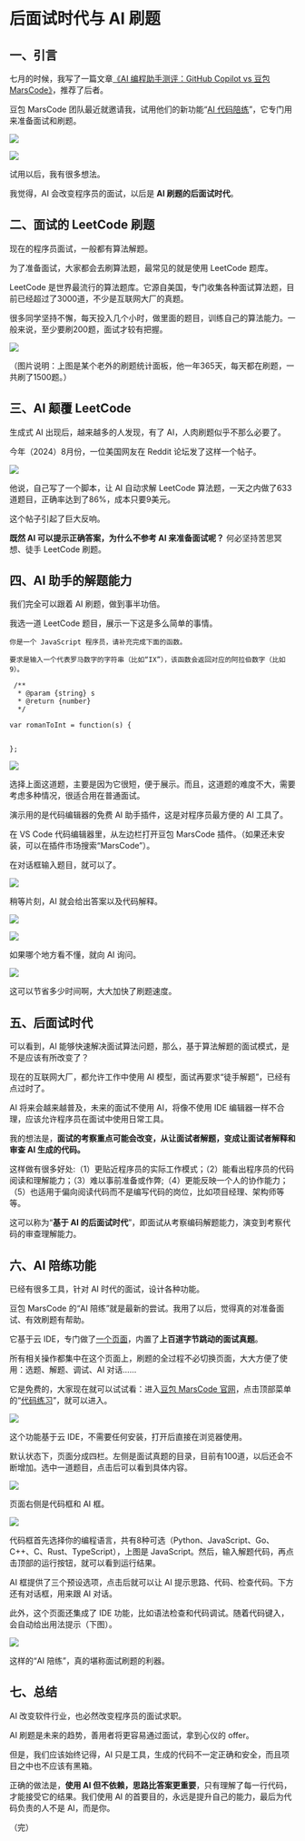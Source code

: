 # 后面试时代与 AI 刷题

## 一、引言

七月的时候，我写了一篇文章[《AI 编程助手测评：GitHub Copilot vs 豆包 MarsCode》](https://www.ruanyifeng.com/blog/2024/07/copilot-vs-marscode.html)，推荐了后者。

豆包 MarsCode 团队最近就邀请我，试用他们的新功能“[AI 代码陪练](https://sourl.cn/PzDdn2)”，它专门用来准备面试和刷题。

![](https://cdn.beekka.com/blogimg/asset/202409/bg2024093002.webp)

![](https://cdn.beekka.com/blogimg/asset/202409/bg2024093003.webp)

试用以后，我有很多想法。

我觉得，AI 会改变程序员的面试，以后是 **AI 刷题的后面试时代**。

## 二、面试的 LeetCode 刷题

现在的程序员面试，一般都有算法解题。

为了准备面试，大家都会去刷算法题，最常见的就是使用 LeetCode 题库。

LeetCode 是世界最流行的算法题库。它源自美国，专门收集各种面试算法题，目前已经超过了3000道，不少是互联网大厂的真题。

很多同学坚持不懈，每天投入几个小时，做里面的题目，训练自己的算法能力。一般来说，至少要刷200题，面试才较有把握。

![](https://cdn.beekka.com/blogimg/asset/202409/bg2024093001.webp)

（图片说明：上图是某个老外的刷题统计面板，他一年365天，每天都在刷题，一共刷了1500题。）

## 三、AI 颠覆 LeetCode

生成式 AI 出现后，越来越多的人发现，有了 AI，人肉刷题似乎不那么必要了。

今年（2024）8月份，一位美国网友在 Reddit 论坛发了这样一个帖子。

![](https://cdn.beekka.com/blogimg/asset/202409/bg2024092601.webp)

他说，自己写了一个脚本，让 AI 自动求解 LeetCode 算法题，一天之内做了633道题目，正确率达到了86%，成本只要9美元。

这个帖子引起了巨大反响。

**既然 AI 可以提示正确答案，为什么不参考 AI 来准备面试呢？** 何必坚持苦思冥想、徒手 LeetCode 刷题。

## 四、AI 助手的解题能力

我们完全可以跟着 AI 刷题，做到事半功倍。

我选一道 LeetCode 题目，展示一下这是多么简单的事情。

```
你是一个 JavaScript 程序员，请补充完成下面的函数。

要求是输入一个代表罗马数字的字符串（比如“IX”），该函数会返回对应的阿拉伯数字（比如9）。

 /**
  * @param {string} s 
  * @return {number} 
  */ 
  
var romanToInt = function(s) {


};
```

![](https://cdn.beekka.com/blogimg/asset/202409/bg2024092701.webp)

选择上面这道题，主要是因为它很短，便于展示。而且，这道题的难度不大，需要考虑多种情况，很适合用在普通面试。

演示用的是代码编辑器的免费 AI 助手插件，这是对程序员最方便的 AI 工具了。

在 VS Code 代码编辑器里，从左边栏打开豆包 MarsCode 插件。（如果还未安装，可以在插件市场搜索“MarsCode”）。

在对话框输入题目，就可以了。

![](https://cdn.beekka.com/blogimg/asset/202409/bg2024092702.webp)

稍等片刻，AI 就会给出答案以及代码解释。

![](https://cdn.beekka.com/blogimg/asset/202409/bg2024092703.webp)

![](https://cdn.beekka.com/blogimg/asset/202409/bg2024092704.webp)

如果哪个地方看不懂，就向 AI 询问。

![](https://cdn.beekka.com/blogimg/asset/202409/bg2024092705.webp)

这可以节省多少时间啊，大大加快了刷题速度。

## 五、后面试时代

可以看到，AI 能够快速解决面试算法问题，那么，基于算法解题的面试模式，是不是应该有所改变了？

现在的互联网大厂，都允许工作中使用 AI 模型，面试再要求“徒手解题”，已经有点过时了。

AI 将来会越来越普及，未来的面试不使用 AI，将像不使用 IDE 编辑器一样不合理，应该允许程序员在面试中使用日常工具。

我的想法是，**面试的考察重点可能会改变，从让面试者解题，变成让面试者解释和审查 AI 生成的代码。**

这样做有很多好处:（1）更贴近程序员的实际工作模式；（2）能看出程序员的代码阅读和理解能力；（3）难以事前准备或作弊;（4）更能反映一个人的协作能力；（5）也适用于偏向阅读代码而不是编写代码的岗位，比如项目经理、架构师等等。

这可以称为“**基于 AI 的后面试时代**”，即面试从考察编码解题能力，演变到考察代码的审查理解能力。

## 六、AI 陪练功能

已经有很多工具，针对 AI 时代的面试，设计各种功能。

豆包 MarsCode 的“AI 陪练”就是最新的尝试。我用了以后，觉得真的对准备面试、有效刷题有帮助。

它基于云 IDE，专门做了[一个页面](https://sourl.cn/mMbyYL)，内置了**上百道字节跳动的面试真题**。

所有相关操作都集中在这个页面上，刷题的全过程不必切换页面，大大方便了使用：选题、解题、调试、AI 对话……

它是免费的，大家现在就可以试试看：进入[豆包 MarsCode 官网](https://sourl.cn/gfce3V)，点击顶部菜单的“[代码练习](https://sourl.cn/mMbyYL)”，就可以进入。

![](https://cdn.beekka.com/blogimg/asset/202409/bg2024092606.webp)

这个功能基于云 IDE，不需要任何安装，打开后直接在浏览器使用。

默认状态下，页面分成四栏。左侧是面试真题的目录，目前有100道，以后还会不断增加。选中一道题目，点击后可以看到具体内容。

![](https://cdn.beekka.com/blogimg/asset/202409/bg2024092607.webp)

页面右侧是代码框和 AI 框。

![](https://cdn.beekka.com/blogimg/asset/202409/bg2024092608.webp)

代码框首先选择你的编程语言，共有8种可选（Python、JavaScript、Go、C++、C、Rust、TypeScript），上图是 JavaScript。然后，输入解题代码，再点击顶部的运行按钮，就可以看到运行结果。

AI 框提供了三个预设选项，点击后就可以让 AI 提示思路、代码、检查代码。下方还有对话框，用来跟 AI 对话。

此外，这个页面还集成了 IDE 功能，比如语法检查和代码调试。随着代码键入，会自动给出用法提示（下图）。

![](https://cdn.beekka.com/blogimg/asset/202409/bg2024092706.webp)

这样的“AI 陪练”，真的堪称面试刷题的利器。

## 七、总结

AI 改变软件行业，也必然改变程序员的面试求职。

AI 刷题是未来的趋势，善用者将更容易通过面试，拿到心仪的 offer。

但是，我们应该始终记得，AI 只是工具，生成的代码不一定正确和安全，而且项目之中也不应该有黑箱。

正确的做法是，**使用 AI 但不依赖，思路比答案更重要**，只有理解了每一行代码，才能接受它的结果。我们使用 AI 的首要目的，永远是提升自己的能力，最后为代码负责的人不是 AI，而是你。

（完）
